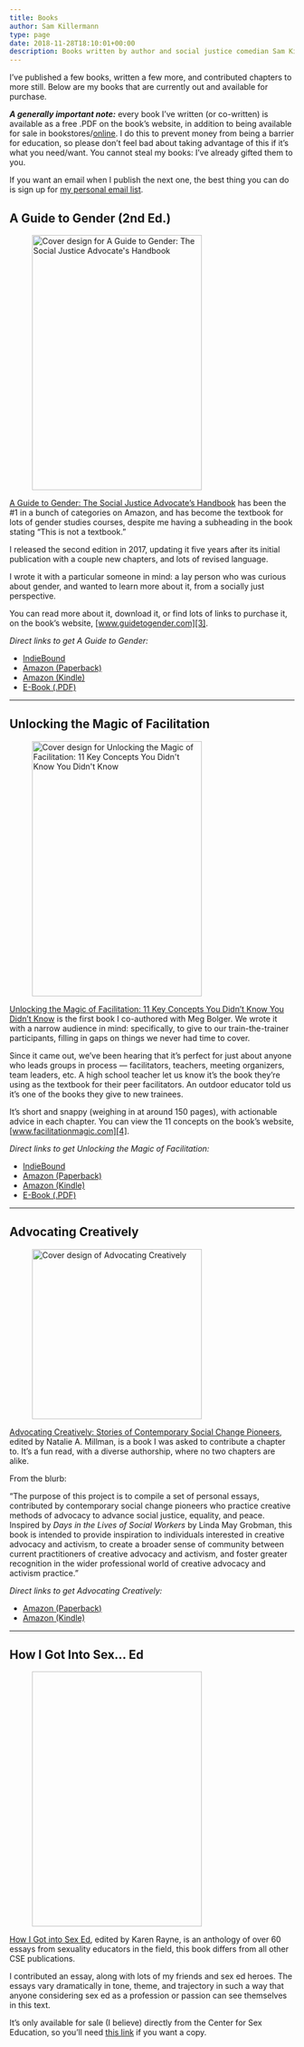 ```yaml
---
title: Books
author: Sam Killermann
type: page
date: 2018-11-28T18:10:01+00:00
description: Books written by author and social justice comedian Sam Killermann, including A Guide to Gender, Unlocking the Magic of Facilitation, and more.
---
```

I&#8217;ve published a few books, written a few more, and contributed chapters to more still. Below are my books that are currently out and available for purchase.

**_A generally important note:_** every book I&#8217;ve written (or co-written) is available as a free .PDF on the book&#8217;s website, in addition to being available for sale in bookstores/[online][1]. I do this to prevent money from being a barrier for education, so please don&#8217;t feel bad about taking advantage of this if it&#8217;s what you need/want. You cannot steal my books: I&#8217;ve already gifted them to you.

If you want an email when I publish the next one, the best thing you can do is sign up for [my personal email list][2].

## A Guide to Gender (2nd Ed.)

<div class="wp-block-image">
  <figure class="alignright is-resized"><a href="https://guidetogender.com" target="_blank" rel="noreferrer noopener"><img data-src="/wp-content/uploads/2018/11/G2G2-Front-Cover-FINAL-692x1024.png" alt="Cover design for A Guide to Gender: The Social Justice Advocate's Handbook" class="shadow-high wp-image-1033 lazy-load" width="300" height="450" /></a></figure>
</div>

[A Guide to Gender: The Social Justice Advocate&#8217;s Handbook][3] has been the #1 in a bunch of categories on Amazon, and has become the textbook for lots of gender studies courses, despite me having a subheading in the book stating &#8220;This is not a textbook.&#8221;

I released the second edition in 2017, updating it five years after its initial publication with a couple new chapters, and lots of revised language.

I wrote it with a particular someone in mind: a lay person who was curious about gender, and wanted to learn more about it, from a socially just perspective.

You can read more about it, download it, or find lots of links to purchase it, on the book&#8217;s website, [www.guidetogender.com][3].

_Direct links to get A Guide to Gender:_ 
- <a href="https://www.indiebound.org/book/9780989760249" target="_blank" rel="noopener noreferrer">IndieBound</a>
- <a href="https://smile.amazon.com/Guide-Gender-2nd-Advocates-Handbook/dp/0989760243/ref=sxts_sxwds-bia?keywords=a+guide+to+gender&pd_rd_i=0989760243&pd_rd_r=3a365a2e-703d-4ea6-997d-b3b1d450a630&pd_rd_w=QiPgx&pd_rd_wg=ASxec&pf_rd_p=1cb3f32a-ccfd-479b-8a13-b22f56c942c6&pf_rd_r=CD1BZEBKBVA8R319TPP3&psc=1&qid=1576634390" target="_blank" rel="noopener noreferrer">Amazon (Paperback)</a>
- <a href="https://www.amazon.com/Guide-Gender-2nd-Advocates-Handbook-ebook-dp-B01NAH6UJ2/dp/B01NAH6UJ2/ref=mt_kindle?_encoding=UTF8&me=&qid=1576634390&pldnSite=1" target="_blank" rel="noopener noreferrer">Amazon (Kindle)</a>
- <a href="https://gum.co/g2g2" target="_blank" rel="noopener noreferrer">E-Book (.PDF)</a>

***

## Unlocking the Magic of Facilitation

<div class="wp-block-image">
  <figure class="alignright is-resized"><a href="https://facilitationmagic.com" target="_blank" rel="noreferrer noopener"><img data-src="/wp-content/uploads/2018/11/UtMoF-Cover-600.png" alt="Cover design for Unlocking the Magic of Facilitation: 11 Key Concepts You Didn't Know You Didn't Know" class="shadow-high wp-image-1050 lazy-load" width="300" height="450" srcset="/wp-content/uploads/2018/11/UtMoF-Cover-600.png 600w, /wp-content/uploads/2018/11/UtMoF-Cover-600-200x300.png 200w" sizes="(max-width: 300px) 100vw, 300px" /></a></figure>
</div>

[Unlocking the Magic of Facilitation: 11 Key Concepts You Didn&#8217;t Know You Didn&#8217;t Know][4] is the first book I co-authored with Meg Bolger. We wrote it with a narrow audience in mind: specifically, to give to our train-the-trainer participants, filling in gaps on things we never had time to cover.

Since it came out, we&#8217;ve been hearing that it&#8217;s perfect for just about anyone who leads groups in process &#8212; facilitators, teachers, meeting organizers, team leaders, etc. A high school teacher let us know it&#8217;s the book they&#8217;re using as the textbook for their peer facilitators. An outdoor educator told us it&#8217;s one of the books they give to new trainees.

It&#8217;s short and snappy (weighing in at around 150 pages), with actionable advice in each chapter. You can view the 11 concepts on the book&#8217;s website, [www.facilitationmagic.com][4].

_Direct links to get Unlocking the Magic of Facilitation:_ 
- <a href="https://www.indiebound.org/book/9780989760232" target="_blank" rel="noopener noreferrer">IndieBound</a>
- <a href="https://smile.amazon.com/Unlocking-Magic-Facilitation-Sam-Killermann/dp/0989760235/ref=sr_1_1?keywords=unlocking+the+magic+of+facilitation&qid=1576635516&sr=8-1" target="_blank" rel="noopener noreferrer">Amazon (Paperback)</a>
- <a href="https://smile.amazon.com/Unlocking-Magic-Facilitation-Concepts-Didnt-ebook-dp-B01B0RV4WY/dp/B01B0RV4WY/ref=mt_kindle?_encoding=UTF8&me=&qid=1576635516" target="_blank" rel="noopener noreferrer">Amazon (Kindle)</a>
- <a href="https://gum.co/utmof" target="_blank" rel="noopener noreferrer">E-Book (.PDF)</a>

***

## Advocating Creatively

<div class="wp-block-image">
  <figure class="alignright is-resized"><a href="https://smile.amazon.com/Advocating-Creatively-Stories-Contemporary-Pioneers/dp/1500943983/ref=tmm_pap_swatch_0?_encoding=UTF8&qid=1543516169&sr=8-1" target="_blank" rel="noreferrer noopener"><img data-src="/wp-content/uploads/2018/11/advocating-creatively-cover.jpg" alt="Cover design of Advocating Creatively" class="shadow-high wp-image-1052 lazy-load" width="300" srcset="/wp-content/uploads/2018/11/advocating-creatively-cover.jpg 333w, /wp-content/uploads/2018/11/advocating-creatively-cover-200x300.jpg 200w" sizes="(max-width: 333px) 100vw, 333px" /></a></figure>
</div>

[Advocating Creatively: Stories of Contemporary Social Change Pioneers][5], edited by Natalie A. Millman, is a book I was asked to contribute a chapter to. It&#8217;s a fun read, with a diverse authorship, where no two chapters are alike.

From the blurb:

&#8220;The purpose of this project is to compile a set of personal essays, contributed by contemporary social change pioneers who practice creative methods of advocacy to advance social justice, equality, and peace. Inspired by _Days in the Lives of Social Workers_ by Linda May Grobman, this book is intended to provide inspiration to individuals interested in creative advocacy and activism, to create a broader sense of community between current practitioners of creative advocacy and activism, and foster greater recognition in the wider professional world of creative advocacy and activism practice.&#8221;

_Direct links to get Advocating Creatively:_ 
- <a href="https://smile.amazon.com/Advocating-Creatively-Stories-Contemporary-Pioneers/dp/1500943983/ref=sr_1_1?keywords=advocating+creatively&qid=1576635603&sr=8-1" target="_blank" rel="noopener noreferrer">Amazon (Paperback)</a>
- <a href="https://smile.amazon.com/Advocating-Creatively-Natalie-Millman-ebook/dp/B00URVJWYM/ref=tmm_kin_swatch_0?_encoding=UTF8&qid=1576635603&sr=8-1" target="_blank" rel="noopener noreferrer">Amazon (Kindle)</a>

***

## How I Got Into Sex&#8230; Ed

<div class="wp-block-image">
  <figure class="alignright is-resized"><a href="https://www.sexedstore.com/how-i-got-into-sex-ed/" target="_blank" rel="noreferrer noopener"><img data-src="/wp-content/uploads/2018/11/How-I-Got-Into-Sex-Ed-cover-643x1024.jpg" alt="" class="shadow-high wp-image-1055 lazy-load" width="300" height="450" /></a></figure>
</div>

[How I Got into Sex Ed][6], edited by Karen Rayne, is an anthology of over 60 essays from sexuality educators in the field, this book differs from all other CSE publications.

I contributed an essay, along with lots of my friends and sex ed heroes. The essays vary dramatically in tone, theme, and trajectory in such a way that anyone considering sex ed as a profession or passion can see themselves in this text.

It&#8217;s only available for sale (I believe) directly from the Center for Sex Education, so you&#8217;ll need [this link][6] if you want a copy.

 [1]: https://www.indiebound.org/search/book?keys=author%3AKillermann%2C%20Sam
 [2]: https://app.convertkit.com/landing_pages/402557?v=7
 [3]: https://guidetogender.com
 [4]: https://facilitationmagic.com
 [5]: https://smile.amazon.com/Advocating-Creatively-Stories-Contemporary-Pioneers/dp/1500943983/ref=tmm_pap_swatch_0?_encoding=UTF8&qid=1543516169&sr=8-1
 [6]: https://www.sexedstore.com/how-i-got-into-sex-ed/